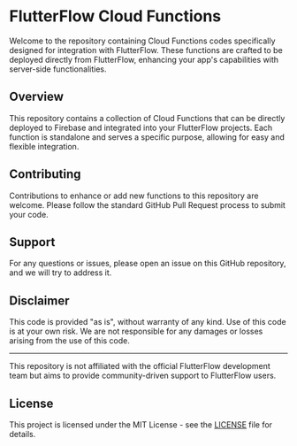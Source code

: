# FlutterFlow Cloud Functions

Welcome to the repository containing Cloud Functions codes specifically designed for integration with FlutterFlow. These functions are crafted to be deployed directly from FlutterFlow, enhancing your app's capabilities with server-side functionalities.

## Overview

This repository contains a collection of Cloud Functions that can be directly deployed to Firebase and integrated into your FlutterFlow projects. Each function is standalone and serves a specific purpose, allowing for easy and flexible integration.

## Contributing

Contributions to enhance or add new functions to this repository are welcome. Please follow the standard GitHub Pull Request process to submit your code.

## Support

For any questions or issues, please open an issue on this GitHub repository, and we will try to address it.

## Disclaimer

This code is provided "as is", without warranty of any kind. Use of this code is at your own risk. We are not responsible for any damages or losses arising from the use of this code.

---

This repository is not affiliated with the official FlutterFlow development team but aims to provide community-driven support to FlutterFlow users.

## License

This project is licensed under the MIT License - see the [LICENSE](LICENSE) file for details.
